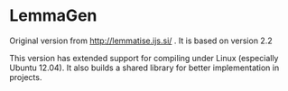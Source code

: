 # LemmaGen
Original version from http://lemmatise.ijs.si/ . It is based on version 2.2

This version has extended support for compiling under Linux (especially Ubuntu 12.04). It also builds a shared library for better implementation in projects.
